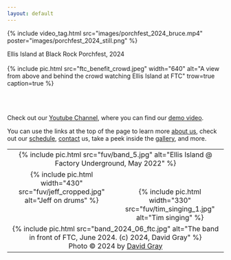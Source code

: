 ```yaml
---
layout: default
---
```


{% include video_tag.html src="images/porchfest_2024_bruce.mp4" poster="images/porchfest_2024_still.png" %}
<div class="center">
Ellis Island at Black Rock Porchfest, 2024
</div>

<br/>

<table width="100%">
{% include pic.html src="ftc_benefit_crowd.jpeg" width="640"
     alt="A view from above and behind the crowd watching Ellis Island at FTC"
     trow=true caption=true %}
</table>

<br/>

Check out our [Youtube
Channel](https://www.youtube.com/@ellisislandfairfieldct), where you can
find our [demo video](https://www.youtube.com/embed/MN8Sgid2x30).

You can use the links at the top of the page to learn more [about us](/about.html),
check out our [schedule](/schedule.html), [contact](/contact.html) us, take a peek inside
the [gallery](/gallery.html), and more.

<table>
  <tr style="vertical-align: top;">
    <td colspan="2" width="100%" style="align: top; text-align: center;">
      {% include pic.html src="fuv/band_5.jpg" alt="Ellis Island @ Factory Underground, May 2022" %}
    </td>
  </tr>
  <tr style="vertical-align: top;">
    <td with="50%" style="align: center; text-align: center;">
      {% include pic.html width="430" src="fuv/jeff_cropped.jpg" alt="Jeff on drums" %}
    </td>
    <td with="50%" style="align: center; text-align: center;">
      <br/><br/>
      {% include pic.html width="330" src="fuv/tim_singing_1.jpg" alt="Tim singing" %}
    </td>
  </tr>
  <tr style="vertical-align: top;">
    <td colspan="2" width="100%" style="align: top; text-align: center;">
      {% include pic.html src="band_2024_06_ftc.jpg"
                 alt="The band in front of FTC, June 2024. (c) 2024, David Gray" %}
      <br/>
      Photo &copy; 2024 by <a href="https://www.graypeakimages.com/">David Gray</a>
    </td>
  </tr>
</table>
<script>insert_random_index_image();</script>
